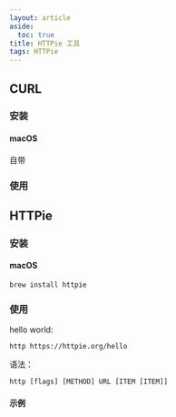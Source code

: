 ```yaml
---
layout: article
aside:
  toc: true
title: HTTPie 工具
tags: HTTPie
---
```


## CURL

### 安装

#### macOS

自带

### 使用





## HTTPie

### 安装

#### macOS

```
brew install httpie
```



### 使用

hello world:

```
http https://httpie.org/hello
```

语法：

```
http [flags] [METHOD] URL [ITEM [ITEM]]
```

#### 示例







